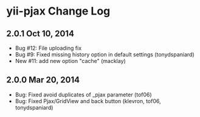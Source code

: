 yii-pjax Change Log
===================


2.0.1 Oct 10, 2014
------------------
- Bug #12: File uploading fix
- Bug #9: Fixed missing history option in default settings (tonydspaniard)
- New #11: add new option "cache" (macklay)


2.0.0 Mar 20, 2014
------------------
- Bug: Fixed avoid duplicates of _pjax parameter (tof06)
- Bug: Fixed Pjax/GridView and back button (klevron, tof06, tonydspaniard)
